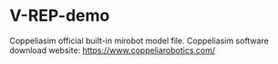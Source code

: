 # V-REP-demo
Coppeliasim official built-in mirobot model file.
Coppeliasim software download website: https://www.coppeliarobotics.com/
